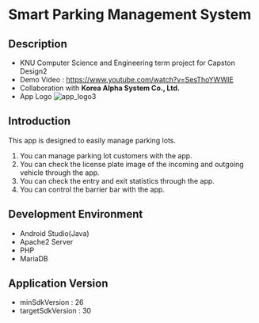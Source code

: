 # Smart Parking Management System

## Description
- KNU Computer Science and Engineering term project for Capston Design2
- Demo Video : https://www.youtube.com/watch?v=SesThoYWWIE <br />
- Collaboration with **Korea Alpha System Co., Ltd.**
- App Logo ![app_logo3](https://user-images.githubusercontent.com/57633459/140753794-b79369e7-ac0e-4b19-b299-5d4771b7b2af.png)

## Introduction
This app is designed to easily manage parking lots.
1. You can manage parking lot customers with the app.
2. You can check the license plate image of the incoming and outgoing vehicle through the app.
3. You can check the entry and exit statistics through the app.
4. You can control the barrier bar with the app.

## Development Environment
- Android Studio(Java)
- Apache2 Server
- PHP
- MariaDB

## Application Version
- minSdkVersion : 26
- targetSdkVersion : 30


